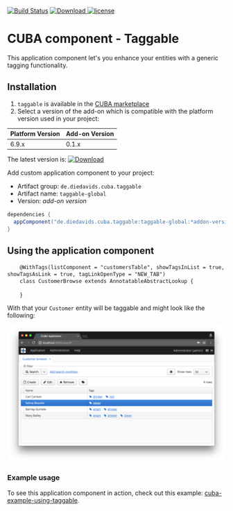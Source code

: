 [![Build Status](https://travis-ci.com/mariodavid/cuba-component-taggable.svg?branch=master)](https://travis-ci.com/mariodavid/cuba-component-taggable)
[ ![Download](https://api.bintray.com/packages/mariodavid/cuba-components/cuba-component-taggable/images/download.svg) ](https://bintray.com/mariodavid/cuba-components/cuba-component-taggable/_latestVersion)
[![license](https://img.shields.io/badge/license-Apache%20License%202.0-blue.svg?style=flat)](http://www.apache.org/licenses/LICENSE-2.0)

CUBA component - Taggable
======================

This application component let's you enhance your entities with a generic tagging functionality. 

## Installation

1. `taggable` is available in the [CUBA marketplace](https://www.cuba-platform.com/marketplace)
2. Select a version of the add-on which is compatible with the platform version used in your project:

| Platform Version | Add-on Version |
| ---------------- | -------------- |
| 6.9.x            | 0.1.x          |


The latest version is: [ ![Download](https://api.bintray.com/packages/mariodavid/cuba-components/cuba-component-taggable/images/download.svg) ](https://bintray.com/mariodavid/cuba-components/cuba-component-taggable/_latestVersion)

Add custom application component to your project:

* Artifact group: `de.diedavids.cuba.taggable`
* Artifact name: `taggable-global`
* Version: *add-on version*

```groovy
dependencies {
  appComponent("de.diedavids.cuba.taggable:taggable-global:*addon-version*")
}
```


## Using the application component


        @WithTags(listComponent = "customersTable", showTagsInList = true, showTagsAsLink = true, tagLinkOpenType = "NEW_TAB")
        class CustomerBrowse extends AnnotatableAbstractLookup {
        
        }
        

With that your `Customer` entity will be taggable and might look like the following:


![customer-browse-with-tags](https://github.com/mariodavid/cuba-component-taggable/blob/master/img/1-customer-browse-with-tags.png)


### Example usage
To see this application component in action, check out this example: [cuba-example-using-taggable](https://github.com/mariodavid/cuba-example-using-taggable).
